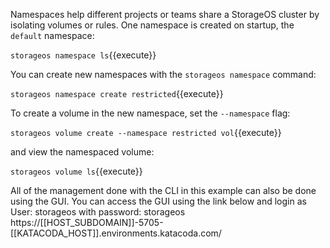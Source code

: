 Namespaces help different projects or teams share a StorageOS cluster by isolating volumes or rules. One namespace is created on startup, the `default` namespace:

`storageos namespace ls`{{execute}}

You can create new namespaces with the `storageos namespace` command:

`storageos namespace create restricted`{{execute}}

To create a volume in the new namespace, set the `--namespace` flag:

`storageos volume create --namespace restricted vol`{{execute}}

and view the namespaced volume:

`storageos volume ls`{{execute}}


All of the management done with the CLI in this example can also be done using
the GUI. You can access the GUI using the link below and login as User:
storageos with password: storageos
https://[[HOST_SUBDOMAIN]]-5705-[[KATACODA_HOST]].environments.katacoda.com/
